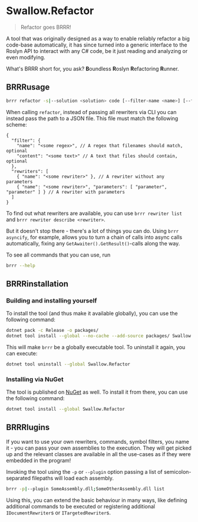 # Swallow.Refactor

> Refactor goes BRRR!

A tool that was originally designed as a way to enable reliably refactor a big code-base automatically, it
has since turned into a generic interface to the Roslyn API to interact with any C# code, be it just
reading and analyzing or even modifying.

What's BRRR short for, you ask? **B**oundless **R**oslyn **R**efactoring **R**unner.

## BRRRusage

```sh
brrr refactor -s|--solution <solution> code [--filter-name <name>] [--filter-content <content>] <rewriters>
```

When calling `refactor`, instead of passing all rewriters via CLI you can instead pass the path to a JSON file.
This file must match the following scheme:

```json5
{
  "filter": {
    "name": "<some regex>", // A regex that filenames should match, optional
    "content": "<some text>" // A text that files should contain, optional
  },
  "rewriters": [
    { "name": "<some rewriter>" }, // A rewriter without any parameters
    { "name": "<some rewriter>", "parameters": [ "parameter", "parameter" ] } // A rewriter with parameters
  ]
}
```

To find out what rewriters are available, you can use `brrr rewriter list` and `brrr rewriter describe <rewriter>`.

But it doesn't stop there - there's a lot of things you can do. Using `brrr asyncify`, for example, allows you to
turn a chain of calls into async calls automatically, fixing any `GetAwaiter().GetResult()`-calls along the way.

To see all commands that you can use, run
```sh
brrr --help
```

## BRRRinstallation

### Building and installing yourself

To install the tool (and thus make it available globally), you can use the following command:
```sh
dotnet pack -c Release -o packages/
dotnet tool install --global --no-cache --add-source packages/ Swallow.Refactor
```

This will make `brrr` be a globally executable tool. To uninstall it again, you can execute:
```sh
dotnet tool uninstall --global Swallow.Refactor
```

### Installing via NuGet

The tool is published on [NuGet](https://www.nuget.org/packages/Swallow.Refactor) as well. To install it from there, you can use the following command:
```sh
dotnet tool install --global Swallow.Refactor
```

## BRRRlugins

If you want to use your own rewriters, commands, symbol filters, you name it - you can pass your own assemblies to the execution.
They will get picked up and the relevant classes are available in all the use-cases as if they were embedded in the program!

Invoking the tool using the `-p` or `--plugin` option passing a list of semicolon-separated filepaths will load each assembly.
```sh
brrr -p|--plugin SomeAssembly.dll;SomeOtherAssembly.dll list
```

Using this, you can extend the basic behaviour in many ways, like defining additional commands to be executed or  registering
additional `IDocumentRewriter`s or `ITargetedRewriter`s.
